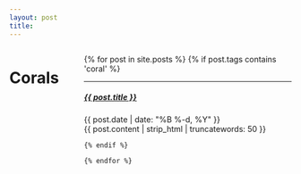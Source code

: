 ```yaml
---
layout: post
title: 
---
```


<div class="twelve columns"> 
 <h1 class="content-listing-header sans">Corals</h1>
  
  <ul class="content">
    {% for post in site.posts %}
    {% if post.tags contains 'coral' %}
        <hr class="slender">
        <a href="{{ post.url }}"><h5 class="contrast">{{ post.title }}</h5></a>
        <span class="smaller">{{ post.date | date: "%B %-d, %Y" }}</span>  <br/>
   {{ post.content | strip_html | truncatewords: 50 }}
    
    {% endif %}

    {% endfor %}
  </ul></div>

